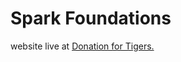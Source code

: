# Spark Foundations

website live at [Donation for Tigers.](https://sarthkumar123.github.io/SparkFoundation/)
